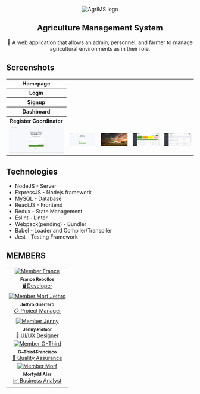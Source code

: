 <p align="center">
  <img alt="AgriMS logo" src="https://media.istockphoto.com/vectors/nature-leaf-logo-designs-concept-vector-agriculture-logo-vector-id1269265521?k=20&m=1269265521&s=170667a&w=0&h=ZGTHvY9GipYbnCODEhi70IB_0cRsOtOKFVY6Pu-TBLA=" width="250px" />
</p>
<h2 align="center">Agriculture Management System</h2>
<p align="center">🚀 A web application that allows an admin, personnel, and farmer to manage agricultural environments as in their role. </p>

## Screenshots
<table align="center">
  <tr>
    <th>Homepage</th>
  </tr>
  <tr>
    <th>Login</th>
  </tr>
  <tr>
    <th>Signup</th>
  </tr>
  <tr>
    <th>Dashboard</th>
  </tr>
  <tr>
    <th>Register Coordinator</th>
  </tr>
  <tr>
    <td>
      <img src="./screenshots/login.jpg" alt="login"/>
    </td>
    <td>
      <img src="./screenshots/signup.jpg" alt="signup"/>
    </td>
    <td>
      <img src="./screenshots/homepage.jpg" alt="homepage"/>
    </td>
    <td>
      <img src="./screenshots/dashboard.jpg" dlt="dashboard"/>
    </td>
    <td>
      <img src="./screenshots/dashboard-register.jpg" dlt="dashboard-register"/>
    </td>
  </tr>
</table>

## Technologies 

-   NodeJS - Server
-   ExpressJS - Nodejs framework
-   MySQL - Database
-   ReactJS - Frontend
-   Redux - State Management
-   Eslint - Linter
-   Webpack(pending) - Bundler
-   Babel - Loader and Compiler/Transpiler
-   Jest - Testing Framework

<!-- Username: FranceRebollos007
Password: good_Game007 -->


<!-- MEMBERS-LIST  -->
## MEMBERS 

<table align="center">
  <tr>
    <td align="center">
      <a href="https://github.com/france-stack007">
      <img src="https://encrypted-tbn0.gstatic.com/images?q=tbn:ANd9GcRhg-eM9fZX7D8Jf3bdcBwV91f6RCGM7FJ5npKy3XHMKcf3ZV_0vOU5qpQUibyh3nfXLWo&usqp=CAU" width="100px;" alt="Member France"/><br />
      <sub><b>France Rebollos</b></sub></a><br /><a href="COMMITS" title="Developer">🖥 Developer</a>
    </td>
  </tr>
  <tr>
    <td align="center">
      <a href="https://github.com/france-stack007">
      <img src="https://encrypted-tbn0.gstatic.com/images?q=tbn:ANd9GcRhg-eM9fZX7D8Jf3bdcBwV91f6RCGM7FJ5npKy3XHMKcf3ZV_0vOU5qpQUibyh3nfXLWo&usqp=CAU" width="100px;" alt="Member Morf Jethro"/><br />
      <sub><b>Jethro Guerrero</b></sub></a><br /><a href="COMMITS" title="Project Manager">📋 Project Manager</a>
    </td>
  </tr>
  <tr>
    <td align="center">
      <a href="https://github.com/knownasJenny">
      <img src="https://avatars.githubusercontent.com/u/84020856?v=4" width="100px;" alt="Member Jenny"/><br />
      <sub><b>Jenny Pieloor</b></sub></a><br /><a href="COMMITS" title="UIUX Designer">🎨 UI/UX Designer</a>
    </td>
  </tr>
  <tr>
    <td align="center">
      <a href="https://github.com/thirdyfrancis1">
      <img src="https://encrypted-tbn0.gstatic.com/images?q=tbn:ANd9GcRhg-eM9fZX7D8Jf3bdcBwV91f6RCGM7FJ5npKy3XHMKcf3ZV_0vOU5qpQUibyh3nfXLWo&usqp=CAU" width="100px;" alt="Member G-Third"/><br />
      <sub><b>G-Third Francisco</b></sub></a><br /><a href="COMMITS" title="uality Assurance">🧿 Quality Assurance </a>
    </td>
  </tr>
  <tr>
    <td align="center">
      <a href="https://github.com/france-stack007">
      <img src="https://encrypted-tbn0.gstatic.com/images?q=tbn:ANd9GcRhg-eM9fZX7D8Jf3bdcBwV91f6RCGM7FJ5npKy3XHMKcf3ZV_0vOU5qpQUibyh3nfXLWo&usqp=CAU" width="100px;" alt="Member Morf"/><br />
      <sub><b>Morfydd Alar</b></sub></a><br /><a href="COMMITS" title="Business Analyst">📈 Business Analyst</a>
    </td>
  </tr>
</table>
